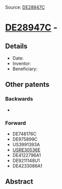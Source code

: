 Source: [DE28947C](https://patents.google.com/patent/DE28947C)

# [DE28947C](DE28947C.md) - 

## Details

* Date: 
* Inventor: 
* Beneficiary: 

## Other patents

### Backwards
 * 
### Forward
 * DE748176C
 * DE975899C
 * US3991393A
 * [USRE30536E](USRE30536E.md)
 * DE4122796A1
 * DE9211148U1
 * DE4233086A1
## Abstract

